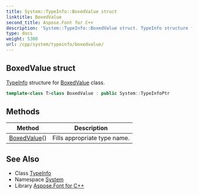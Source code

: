 ```yaml
---
title: System::TypeInfo::BoxedValue struct
linktitle: BoxedValue
second_title: Aspose.Font for C++
description: 'System::TypeInfo::BoxedValue struct. TypeInfo structure for BoxedValue class in C++.'
type: docs
weight: 5300
url: /cpp/system/typeinfo/boxedvalue/
---
```

## BoxedValue struct


[TypeInfo](../) structure for [BoxedValue](./) class.

```cpp
template<class T>class BoxedValue : public System::TypeInfoPtr
```

## Methods

| Method | Description |
| --- | --- |
| [BoxedValue](./boxedvalue/)() | Fills appropriate type name. |
## See Also

* Class [TypeInfo](../)
* Namespace [System](../../)
* Library [Aspose.Font for C++](../../../)
